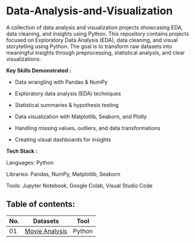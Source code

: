 # Data-Analysis-and-Visualization
A collection of data analysis and visualization projects showcasing EDA, data cleaning, and insights using Python.
This repository contains projects focused on Exploratory Data Analysis (EDA), data cleaning, and visual storytelling using Python.
The goal is to transform raw datasets into meaningful insights through preprocessing, statistical analysis, and clear visualizations.

**Key Skills Demonstrated :**
- Data wrangling with Pandas & NumPy
  
- Exploratory data analysis (EDA) techniques
  
- Statistical summaries & hypothesis testing
  
- Data visualization with Matplotlib, Seaborn, and Plotly
  
- Handling missing values, outliers, and data transformations
  
- Creating visual dashboards for insights


**Tech Stack :**

Languages: Python

Libraries: Pandas, NumPy, Matplotlib, Seaborn

Tools: Jupyter Notebook, Google Colab, Visual Studio Code



## Table of contents:
| No. 	| Datasets 																										| Tool   	|
|---	| ---      																										| ---	 	|	
|01		|[Movie Analysis](Movie%20Analysis)										| Python 	|
